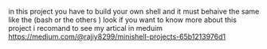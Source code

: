 in this project you have to build your own shell and it must behaive the same like the (bash or the others ) look if you want to know more 
about this project i recomand to see my artical in meduim https://medium.com/@rajiy8299/minishell-projects-65b1213976d1
